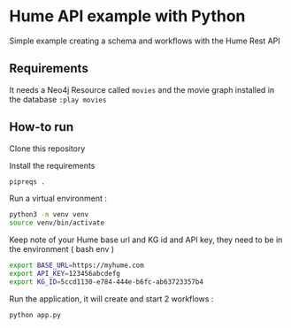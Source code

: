 # Hume API example with Python

Simple example creating a schema and workflows with the Hume Rest API 

## Requirements

It needs a Neo4j Resource called `movies` and the movie graph installed in the database `:play movies`

## How-to run 

Clone this repository

Install the requirements

```bash
pipreqs .
```

Run a virtual environment : 

```bash
python3 -m venv venv
source venv/bin/activate
```

Keep note of your Hume base url and KG id and API key, they need to be in the environment ( bash env )

```bash
export BASE_URL=https://myhume.com
export API_KEY=123456abcdefg
export KG_ID=5ccd1130-e784-444e-b6fc-ab63723357b4
```

Run the application, it will create and start 2 workflows : 

```bash
python app.py
```